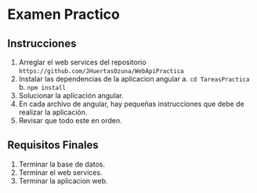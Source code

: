 # Examen Practico

## Instrucciones
1. Arreglar el web services del repositorio
`https://github.com/JHuertasOzuna/WebApiPractica`
2. Instalar las dependencias de la aplicacion angular
a. `cd TareasPractica`
b. `npm install`
3. Solucionar la aplicación angular.
4. En cada archivo de angular, hay pequeñas instrucciones que debe de realizar la aplicación.
5. Revisar que todo este en orden.

## Requisitos Finales
1. Terminar la base de datos.
2. Terminar el web services.
3. Terminar la aplicacion web.

